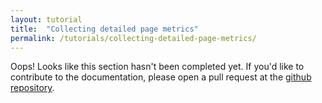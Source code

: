 ```yaml
---
layout: tutorial
title:  "Collecting detailed page metrics"
permalink: /tutorials/collecting-detailed-page-metrics/
---
```


Oops! Looks like this section hasn't been completed yet.  If you'd like to contribute to the documentation, please open a pull request at the [github repository](https://github.com/njenan/turbulence/pulls).

